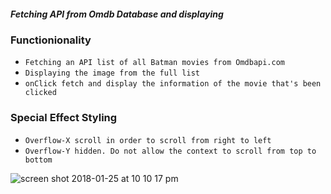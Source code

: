 ##### Fetching API from Omdb Database and displaying

### Functionionality
* `Fetching an API list of all Batman movies from Omdbapi.com`
* `Displaying the image from the full list`
* `onClick fetch and display the information of the movie that's been clicked`

### Special Effect Styling
* `Overflow-X scroll in order to scroll from right to left`
* `Overflow-Y hidden. Do not allow the context to scroll from top to bottom`


![screen shot 2018-01-25 at 10 10 17 pm](https://user-images.githubusercontent.com/31966603/35425003-35b6de36-021d-11e8-8daa-1f32c5e81257.png)
